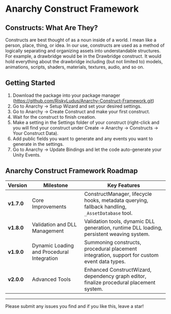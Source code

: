 # Anarchy Construct Framework

## Constructs: What Are They?

Constructs are best thought of as a noun inside of a world. I mean like a person, place, thing, or idea. In our use, constructs are used as a method of logically separating and organizing assets into understandable structures. For example, a drawbridge would be in the Drawbridge construct. It would hold everything about the drawbridge including (but not limited to) models, animations, scripts, shaders, materials, textures, audio, and so on.

## Getting Started

1. Download the package into your package manager (https://github.com/RiskyLudus/Anarchy-Construct-Framework.git)
2. Go to Anarchy -> Setup Wizard and set your desired settings.
3. Go to Anarchy -> Create Construct and make your first construct.
4. Wait for the construct to finish creation.
5. Make a setting in the Settings folder of your construct (right-click and you will find your construct under Create -> Anarchy -> Constructs -> Your Construct Data).
6. Add public fields you want to generate and any events you want to generate in the settings.
7. Go to Anarchy -> Update Bindings and let the code auto-generate your Unity Events.


## Anarchy Construct Framework Roadmap

| **Version** | **Milestone**                                    | **Key Features**                                                                                 |
|-------------|--------------------------------------------------|--------------------------------------------------------------------------------------------------|
| **v1.7.0**  | Core Improvements                                | ConstructManager, lifecycle hooks, metadata querying, fallback handling, `_AssetDatabase` tool. |
| **v1.8.0**  | Validation and DLL Management                    | Validation tools, dynamic DLL generation, runtime DLL loading, persistent weaving system.        |
| **v1.9.0**  | Dynamic Loading and Procedural Integration       | Summoning constructs, procedural placement integration, support for custom event data types.     |
| **v2.0.0**  | Advanced Tools                                   | Enhanced ConstructWizard, dependency graph editor, finalize procedural placement system.         |

---

Please submit any issues you find and if you like this, leave a star!

